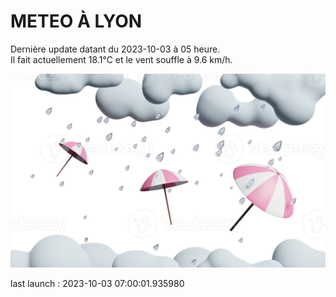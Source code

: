 # METEO À LYON

Dernière update datant du 2023-10-03 à 05 heure.  
Il fait actuellement 18.1°C et le vent souffle à 9.6 km/h.      

![](./.github/rain.png)

last launch : 2023-10-03 07:00:01.935980
